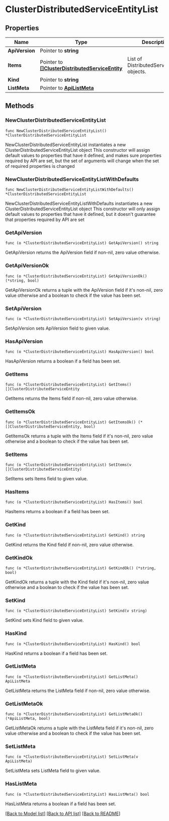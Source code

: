 # ClusterDistributedServiceEntityList

## Properties

Name | Type | Description | Notes
------------ | ------------- | ------------- | -------------
**ApiVersion** | Pointer to **string** |  | [optional] 
**Items** | Pointer to [**[]ClusterDistributedServiceEntity**](ClusterDistributedServiceEntity.md) | List of DistributedServiceEntity objects. | [optional] 
**Kind** | Pointer to **string** |  | [optional] 
**ListMeta** | Pointer to [**ApiListMeta**](apiListMeta.md) |  | [optional] 

## Methods

### NewClusterDistributedServiceEntityList

`func NewClusterDistributedServiceEntityList() *ClusterDistributedServiceEntityList`

NewClusterDistributedServiceEntityList instantiates a new ClusterDistributedServiceEntityList object
This constructor will assign default values to properties that have it defined,
and makes sure properties required by API are set, but the set of arguments
will change when the set of required properties is changed

### NewClusterDistributedServiceEntityListWithDefaults

`func NewClusterDistributedServiceEntityListWithDefaults() *ClusterDistributedServiceEntityList`

NewClusterDistributedServiceEntityListWithDefaults instantiates a new ClusterDistributedServiceEntityList object
This constructor will only assign default values to properties that have it defined,
but it doesn't guarantee that properties required by API are set

### GetApiVersion

`func (o *ClusterDistributedServiceEntityList) GetApiVersion() string`

GetApiVersion returns the ApiVersion field if non-nil, zero value otherwise.

### GetApiVersionOk

`func (o *ClusterDistributedServiceEntityList) GetApiVersionOk() (*string, bool)`

GetApiVersionOk returns a tuple with the ApiVersion field if it's non-nil, zero value otherwise
and a boolean to check if the value has been set.

### SetApiVersion

`func (o *ClusterDistributedServiceEntityList) SetApiVersion(v string)`

SetApiVersion sets ApiVersion field to given value.

### HasApiVersion

`func (o *ClusterDistributedServiceEntityList) HasApiVersion() bool`

HasApiVersion returns a boolean if a field has been set.

### GetItems

`func (o *ClusterDistributedServiceEntityList) GetItems() []ClusterDistributedServiceEntity`

GetItems returns the Items field if non-nil, zero value otherwise.

### GetItemsOk

`func (o *ClusterDistributedServiceEntityList) GetItemsOk() (*[]ClusterDistributedServiceEntity, bool)`

GetItemsOk returns a tuple with the Items field if it's non-nil, zero value otherwise
and a boolean to check if the value has been set.

### SetItems

`func (o *ClusterDistributedServiceEntityList) SetItems(v []ClusterDistributedServiceEntity)`

SetItems sets Items field to given value.

### HasItems

`func (o *ClusterDistributedServiceEntityList) HasItems() bool`

HasItems returns a boolean if a field has been set.

### GetKind

`func (o *ClusterDistributedServiceEntityList) GetKind() string`

GetKind returns the Kind field if non-nil, zero value otherwise.

### GetKindOk

`func (o *ClusterDistributedServiceEntityList) GetKindOk() (*string, bool)`

GetKindOk returns a tuple with the Kind field if it's non-nil, zero value otherwise
and a boolean to check if the value has been set.

### SetKind

`func (o *ClusterDistributedServiceEntityList) SetKind(v string)`

SetKind sets Kind field to given value.

### HasKind

`func (o *ClusterDistributedServiceEntityList) HasKind() bool`

HasKind returns a boolean if a field has been set.

### GetListMeta

`func (o *ClusterDistributedServiceEntityList) GetListMeta() ApiListMeta`

GetListMeta returns the ListMeta field if non-nil, zero value otherwise.

### GetListMetaOk

`func (o *ClusterDistributedServiceEntityList) GetListMetaOk() (*ApiListMeta, bool)`

GetListMetaOk returns a tuple with the ListMeta field if it's non-nil, zero value otherwise
and a boolean to check if the value has been set.

### SetListMeta

`func (o *ClusterDistributedServiceEntityList) SetListMeta(v ApiListMeta)`

SetListMeta sets ListMeta field to given value.

### HasListMeta

`func (o *ClusterDistributedServiceEntityList) HasListMeta() bool`

HasListMeta returns a boolean if a field has been set.


[[Back to Model list]](../README.md#documentation-for-models) [[Back to API list]](../README.md#documentation-for-api-endpoints) [[Back to README]](../README.md)


